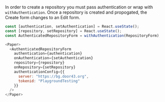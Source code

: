 In order to create a repository you must pass authentication or wrap with `withAuthentication`.
Once a repository is created and propogated, the Create form changes to an Edit form.

```js
const [authentication, setAuthentication] = React.useState();
const [repository, setRepository] = React.useState();
const AuthenticatedRepositoryForm = withAuthentication(RepositoryForm);

<Paper>
  <AuthenticatedRepositoryForm
    authentication={authentication}
    onAuthentication={setAuthentication}
    repository={repository}
    onRepository={setRepository}
    authenticationConfig={{
      server: "https://bg.door43.org",
      tokenid: "PlaygroundTesting"
    }}
  />
</Paper>
```
